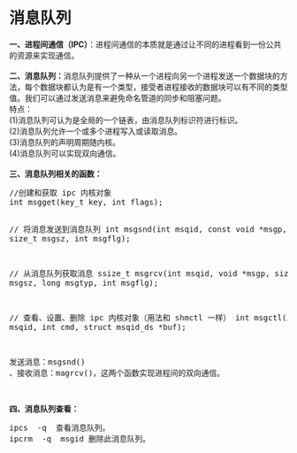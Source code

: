 <h1>消息队列</h1>
<b>一、进程间通信（IPC）</b>：进程间通信的本质就是通过让不同的进程看到一份公共的资源来实现通信。
<br><br><b>二、消息队列：</b>消息队列提供了一种从一个进程向另一个进程发送一个数据块的方法，每个数据块都认为是有一个类型，接受者进程接收的数据块可以有不同的类型值。我们可以通过发送消息来避免命名管道的同步和阻塞问题。
<br>特点：
<br>(1)消息队列可认为是全局的一个链表，由消息队列标识符进行标识。 
<br>(2)消息队列允许一个或多个进程写入或读取消息。
<br>(3)消息队列的声明周期随内核。
<br>(4)消息队列可以实现双向通信。
<br><br><b>三、消息队列相关的函数：</b>
<pre>
//创建和获取 ipc 内核对象
int msgget(key_t key, int flags);

// 将消息发送到消息队列
int msgsnd(int msqid, const void *msgp, size_t msgsz, int msgflg);

// 从消息队列获取消息
ssize_t msgrcv(int msqid, void *msgp, size_t msgsz, long msgtyp, int msgflg);

// 查看、设置、删除 ipc 内核对象（用法和 shmctl 一样）
int msgctl(int msqid, int cmd, struct msqid_ds *buf);

发送消息：msgsnd() 、接收消息：magrcv()，这两个函数实现进程间的双向通信。 
</pre>
<br><b>四、消息队列查看：</b>
<pre>
ipcs  -q  查看消息队列。 
ipcrm  -q  msgid 删除此消息队列。 
</pre>

 